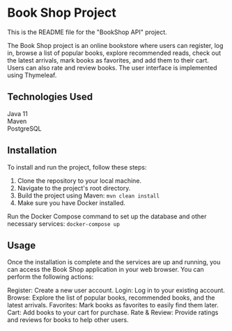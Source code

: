 # Book Shop Project
This is the README file for the "BookShop API" project.

The Book Shop project is an online bookstore where users can register, log in, browse a list of popular books, explore recommended reads, check out the latest arrivals, mark books as favorites, and add them to their cart. Users can also rate and review books. The user interface is implemented using Thymeleaf.

## Technologies Used
Java 11 </br>
Maven </br>
PostgreSQL

## Installation
To install and run the project, follow these steps:

1. Clone the repository to your local machine.
2. Navigate to the project's root directory.
3. Build the project using Maven:
   ```mvn clean install```
4. Make sure you have Docker installed.

Run the Docker Compose command to set up the database and other necessary services:
  ```docker-compose up```

## Usage
Once the installation is complete and the services are up and running, you can access the Book Shop application in your web browser. You can perform the following actions:

Register: Create a new user account.
Login: Log in to your existing account.
Browse: Explore the list of popular books, recommended books, and the latest arrivals.
Favorites: Mark books as favorites to easily find them later.
Cart: Add books to your cart for purchase.
Rate & Review: Provide ratings and reviews for books to help other users.
